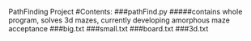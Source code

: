 PathFinding Project
#Contents:
###pathFind.py
#####contains whole program, solves 3d mazes, currently developing amorphous maze acceptance
###big.txt
###small.txt
###board.txt
###3d.txt
